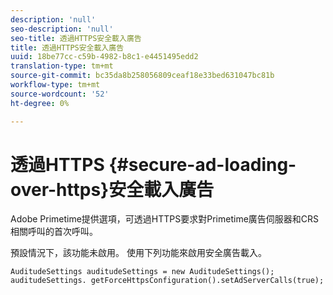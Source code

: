 ```yaml
---
description: 'null'
seo-description: 'null'
seo-title: 透過HTTPS安全載入廣告
title: 透過HTTPS安全載入廣告
uuid: 18be77cc-c59b-4982-b8c1-e4451495edd2
translation-type: tm+mt
source-git-commit: bc35da8b258056809ceaf18e33bed631047bc81b
workflow-type: tm+mt
source-wordcount: '52'
ht-degree: 0%

---
```



# 透過HTTPS {#secure-ad-loading-over-https}安全載入廣告

Adobe Primetime提供選項，可透過HTTPS要求對Primetime廣告伺服器和CRS相關呼叫的首次呼叫。

預設情況下，該功能未啟用。 使用下列功能來啟用安全廣告載入。

```
AuditudeSettings auditudeSettings = new AuditudeSettings(); 
auditudeSettings. getForceHttpsConfiguration().setAdServerCalls(true);
```
